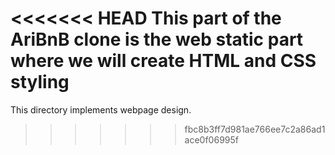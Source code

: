 <<<<<<< HEAD
This part of the AriBnB clone is the web static part where we will create
HTML and CSS styling
=======
This directory implements webpage design.
>>>>>>> fbc8b3ff7d981ae766ee7c2a86ad1ace0f06995f
